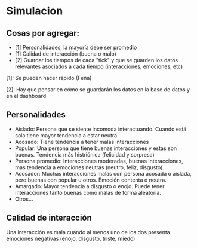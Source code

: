 # Simulacion


## Cosas por agregar:

- [1] Personalidades, la mayoría debe ser promedio 
- [1] Calidad de interacción (buena o malo) 
- [2] Guardar los tiempos de cada "tick" y que se guarden los datos relevantes asociados a cada tiempo (interacciones, emociones, etc)

[1]: Se pueden hacer rápido (Feña)

[2]: Hay que pensar en cómo se guardarán los datos en la base de datos y en el dashboard


## Personalidades

- Aislado: Persona que se siente incomoda interactuando. Cuando está sola tiene mayor tendencia a estar neutra.
- Acosado: Tiene tendencia a tener malas interacciones
- Popular: Una persona que tiene buenas interacciones y estas son buenas. Tendencia más histriónica (felicidad y sorpresa)
- Persona promedio: Interacciones moderadas, buenas interacciones, mas tendencia a emociones neutras (neutro, feliz, disgusto). 
- Acosador: Muchas interacciones malas con persona acosada o aislada, pero buenas con popular u otros. Emoción contenta o neutra. 
- Amargado: Mayor tendencia a disgusto o enojo. Puede tener interacciones tanto buenas como malas de forma aleatoria.
- Otros...

## Calidad de interacción

Una interacción es mala cuando al menos uno de los dos presenta emociones negativas (enojo, disgusto, triste, miedo)
